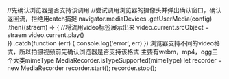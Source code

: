 //先确认浏览器是否支持该调用
//尝试调用浏览器的摄像头并弹出确认窗口，确认返回流，拒绝用catch捕捉
navigator.mediaDevices
        .getUserMedia(config)
        .then((straem) => {
          //将流用video标签展示出来
          video.current.srcObject = straem
          video.current.play()          
        })
        .catch(function (err) {
          console.log('error', err)
        })
浏览器支持不同的video格式，所以拍摄视频前先确认浏览器是否支持该格式
主要有webm，mp4，ogg三个大类mimeType
MediaRecorder.isTypeSupported(mimeType)
let recorder = new MediaRecorder
recorder.start(); recorder.stop();